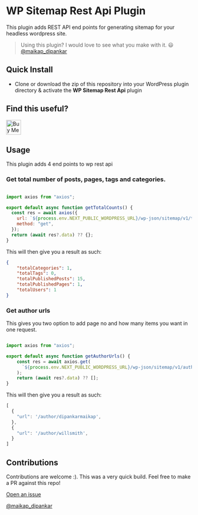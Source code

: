 # WP Sitemap Rest Api Plugin

This plugin adds REST API end points for generating sitemap for your headless wordpress site.

> Using this plugin? I would love to see what you make with it. 😃 [@maikap_dipankar](https://twitter.com/maikap_dipankar)

## Quick Install

- Clone or download the zip of this repository into your WordPress plugin directory & activate the **WP Sitemap Rest Api** plugin

## Find this useful?

<a href="https://www.buymeacoffee.com/dipankarmaikap" target="_blank"><img src="https://www.buymeacoffee.com/assets/img/custom_images/orange_img.png" alt="Buy Me A Coffee" style="height: 40px !important;width: auto !important;" ></a>

## Usage

This plugin adds 4 end points to wp rest api

### Get total number of posts, pages, tags and categories.

```javascript

import axios from "axios";

export default async function getTotalCounts() {
  const res = await axios({
    url: `${process.env.NEXT_PUBLIC_WORDPRESS_URL}/wp-json/sitemap/v1/totalpages`,
    method: "get",
  });
  return (await res?.data) ?? {};
}


```

This will then give you a result as such:

```json
{
    "totalCategories": 1,
    "totalTags": 0,
    "totalPublishedPosts": 15,
    "totalPublishedPages": 1,
    "totalUsers": 1
}
```
### Get author urls
This gives you two option to add page no and how many items you want in one request.

```javascript

import axios from "axios";

export default async function getAuthorUrls() {
    const res = await axios.get(
      `${process.env.NEXT_PUBLIC_WORDPRESS_URL}/wp-json/sitemap/v1/author?pageNo=${page}&perPage=${sitemapPerPage}`
    );
    return (await res?.data) ?? [];
}


```

This will then give you a result as such:

```javascript
[
  {
    "url": '/author/dipankarmaikap',
  },
  {
    "url": '/author/willsmith',
  }
]
```

## Contributions

Contributions are welcome :). This was a very quick build.
Feel free to make a PR against this repo!

[Open an issue](https://github.com/dipankarmaikap/wp-graphql-image-dataurl/issues)

[@maikap_dipankar](https://twitter.com/maikap_dipankar)
